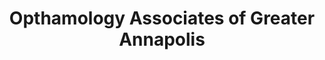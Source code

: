 ---
title: "Opthamology Associates of Greater Annapolis"
url: /arnold/opthamology-associates-of-greater-annapolis/
shop: optician
---